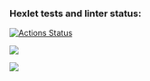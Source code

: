 ### Hexlet tests and linter status:
[![Actions Status](https://github.com/maddbuzz/frontend-project-lvl1/workflows/hexlet-check/badge.svg)](https://github.com/maddbuzz/frontend-project-lvl1/actions)

<a href="https://codeclimate.com/github/maddbuzz/frontend-project-lvl1/maintainability"><img src="https://api.codeclimate.com/v1/badges/550c2a7c96c128351c20/maintainability" /></a>

<a href="https://asciinema.org/a/569JgPdoXPgNRwBXSGjmWuqml" target="_blank"><img src="https://asciinema.org/a/569JgPdoXPgNRwBXSGjmWuqml.svg" /></a>
